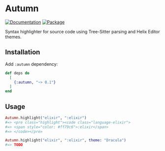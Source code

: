# Autumn

[![Documentation](http://img.shields.io/badge/hex.pm-docs-green.svg?style=flat)](https://hexdocs.pm/autumn)
[![Package](https://img.shields.io/hexpm/v/live_monaco_editor.svg)](https://hex.pm/packages/autumn)

Syntax highlighter for source code using Tree-Sitter parsing and Helix Editor themes.

## Installation

Add `:autumn` dependency:

```elixir
def deps do
  [
    {:autumn, "~> 0.1"}
  ]
end
```

## Usage

```elixir
Autumn.highlight("elixir", ":elixir")
#=> <pre class="highlight"><code class="language-elixir">
#=> <span style="color: #ff79c6">:elixir</span>
#=> </code></pre>

Autumn.highlight("elixir", ":elixir", theme: "Dracula")
#=> TODO
```
